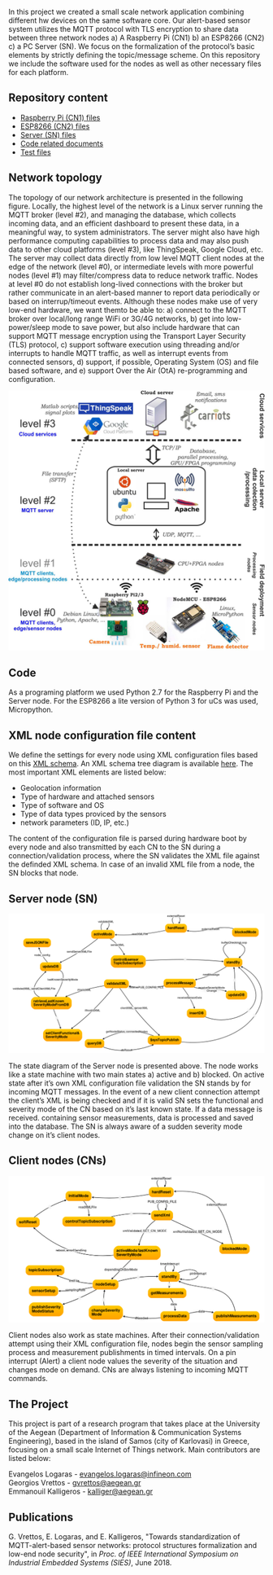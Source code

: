 In this project we created a small scale network application combining different hw devices on the same software core. Our alert-based sensor system utilizes the MQTT protocol with TLS encryption to share data between three network nodes a) A Raspberry Pi (CN1) b) an ESP8266 (CN2)  c) a PC Server (SN). We focus on the formalization of the protocol’s basic elements by strictly defining the topic/message scheme. On this repository we include the software used for the nodes as well as other necessary files for each platform. 

Repository content
--------

*  [Raspberry Pi (CN1) files](https://github.com/evlog/mqtt_sensor_network/tree/master/RaspberryPi)
*  [ESP8266 (CN2) files](https://github.com/evlog/mqtt_sensor_network/tree/master/NodeMCU)
*  [Server (SN) files](https://github.com/evlog/mqtt_sensor_network/tree/master/server)
*  [Code related documents](https://github.com/evlog/mqtt_sensor_network/tree/master/docs)
*  [Test files](https://github.com/evlog/mqtt_sensor_network/tree/master/tests)

Network topology
--------
The topology of our network architecture is presented in the following figure. Locally, the highest level of the network is a Linux server running the MQTT broker (level #2), and managing the database, which collects incoming data, and an efficient dashboard to present these data, in a meaningful way, to system administrators. The server might also have high performance computing capabilities to process data and may also push data to other cloud platforms (level #3), like ThingSpeak, Google Cloud, etc. The server may collect data directly from low level MQTT client nodes at the edge of the network (level #0), or intermediate levels with more powerful nodes (level #1) may filter/compress data to reduce network traffic. Nodes at level #0 do not establish long-lived connections with the broker but rather communicate in an alert-based manner to report data periodically or based on interrup/timeout events. Although these nodes make use of very low-end hardware, we want themto be able to: a) connect to the MQTT broker over local/long range WiFi or 3G/4G networks, b) get into low-power/sleep mode to save power, but also include hardware that can support MQTT message encryption using the Transport Layer Security (TLS) protocol, c) support software execution using threading and/or interrupts to handle MQTT traffic, as well as interrupt events from connected sensors, d) support, if possible, Operating System (OS) and file based software, and e) support Over the Air (OtA) re-programming and configuration.

<img src="https://github.com/evlog/mqtt_sensor_network/blob/master/html/figures/network_topology_low.jpg" width="600" allign="moddle"/>

Code
--------

As a programing platform we used Python 2.7 for the Raspberry Pi and the Server node. For the ESP8266 a lite version of Python 3 for uCs was used, Micropython.


XML node configuration file content
--------

We define the settings for every node using XML configuration files based on this [XML schema](https://github.com/evlog/mqtt_sensor_network/blob/master/server/xml/node_config_schema.xsd). An XML schema tree diagram is available [here](https://github.com/evlog/mqtt_sensor_network/blob/master/server/xml/node_config_schema.svg). The most important XML elements are listed below:

*  Geolocation information
*  Type of hardware and attached sensors
*  Type of software and OS
*  Type of data types proviced by the sensors
*  network parameters (ID, IP, etc.)

The content of the configuration file is parsed during hardware boot by every node and also transmitted by each CN to the SN during a connection/validation process, where the SN validates the XML file against the definded XML schema. In case of an invalid XML file from a node, the SN blocks that node.


Server node (SN)
--------

<img src="https://github.com/evlog/mqtt_sensor_network/blob/master/readme_files/sn_state_diagram.png" />

The state diagram of the Server node is presented above. The node works like a state machine with two main states a) active and b) blocked. On active state after it’s own XML configuration file validation the SN stands by for incoming MQTT messages. In the event of a new client connection attempt the client’s XML is being checked and if it is valid SN sets the functional and severity mode of the CN based on it’s last known state.  If a data message is received. containing sensor measurements, data is processed and saved into the database. The SN is always aware of a sudden severity mode change on it’s client nodes.

Client nodes (CNs)
--------

<img src="https://github.com/evlog/mqtt_sensor_network/blob/master/readme_files/cn2_state_diagram.png" />

Client nodes also work as state machines. After their connection/validation attempt using their XML configuration file, nodes begin the sensor sampling process and measurement publishments in timed intervals. On a pin interrupt (Alert) a client node values the severity of the situation and changes mode on demand. CNs are always listening to incoming MQTT commands.


The Project
--------
 
This project is part of a research program that takes place at the University of the Aegean (Department of Information 
& Communication Systems Engineering), based in the island of Samos (city of Karlovasi) in Greece, focusing on a small scale Internet of Things network. Main contributors are listed below:

Evangelos Logaras  -  evangelos.logaras@infineon.com  
Georgios Vrettos  -  gvrettos@aegean.gr  
Emmanouil Kalligeros  -  kalliger@aegean.gr

Publications
--------
G. Vrettos, E. Logaras, and E. Kalligeros, "Towards standardization of MQTT-alert-based sensor networks: protocol structures formalization and low-end node security", in *Proc. of IEEE International Symposium on Industrial Embedded Systems (SIES)*, June 2018.






